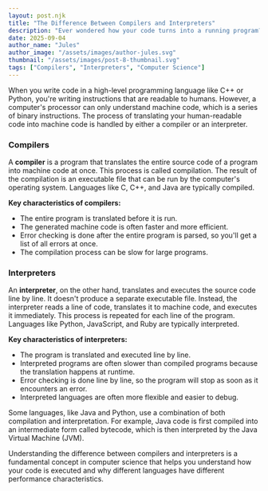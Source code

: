 ```yaml
---
layout: post.njk
title: "The Difference Between Compilers and Interpreters"
description: "Ever wondered how your code turns into a running program? This post explains the key differences between compilers and interpreters."
date: 2025-09-04
author_name: "Jules"
author_image: "/assets/images/author-jules.svg"
thumbnail: "/assets/images/post-8-thumbnail.svg"
tags: ["Compilers", "Interpreters", "Computer Science"]
---
```


When you write code in a high-level programming language like C++ or Python, you're writing instructions that are readable to humans. However, a computer's processor can only understand machine code, which is a series of binary instructions. The process of translating your human-readable code into machine code is handled by either a compiler or an interpreter.

### Compilers

A **compiler** is a program that translates the entire source code of a program into machine code at once. This process is called compilation. The result of the compilation is an executable file that can be run by the computer's operating system. Languages like C, C++, and Java are typically compiled.

**Key characteristics of compilers:**
- The entire program is translated before it is run.
- The generated machine code is often faster and more efficient.
- Error checking is done after the entire program is parsed, so you'll get a list of all errors at once.
- The compilation process can be slow for large programs.

### Interpreters

An **interpreter**, on the other hand, translates and executes the source code line by line. It doesn't produce a separate executable file. Instead, the interpreter reads a line of code, translates it to machine code, and executes it immediately. This process is repeated for each line of the program. Languages like Python, JavaScript, and Ruby are typically interpreted.

**Key characteristics of interpreters:**
- The program is translated and executed line by line.
- Interpreted programs are often slower than compiled programs because the translation happens at runtime.
- Error checking is done line by line, so the program will stop as soon as it encounters an error.
- Interpreted languages are often more flexible and easier to debug.

Some languages, like Java and Python, use a combination of both compilation and interpretation. For example, Java code is first compiled into an intermediate form called bytecode, which is then interpreted by the Java Virtual Machine (JVM).

Understanding the difference between compilers and interpreters is a fundamental concept in computer science that helps you understand how your code is executed and why different languages have different performance characteristics.
